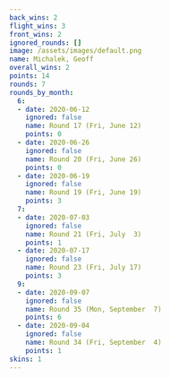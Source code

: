 ```yaml
---
back_wins: 2
flight_wins: 3
front_wins: 2
ignored_rounds: []
image: /assets/images/default.png
name: Michalek, Geoff
overall_wins: 2
points: 14
rounds: 7
rounds_by_month:
  6:
  - date: 2020-06-12
    ignored: false
    name: Round 17 (Fri, June 12)
    points: 0
  - date: 2020-06-26
    ignored: false
    name: Round 20 (Fri, June 26)
    points: 0
  - date: 2020-06-19
    ignored: false
    name: Round 19 (Fri, June 19)
    points: 3
  7:
  - date: 2020-07-03
    ignored: false
    name: Round 21 (Fri, July  3)
    points: 1
  - date: 2020-07-17
    ignored: false
    name: Round 23 (Fri, July 17)
    points: 3
  9:
  - date: 2020-09-07
    ignored: false
    name: Round 35 (Mon, September  7)
    points: 6
  - date: 2020-09-04
    ignored: false
    name: Round 34 (Fri, September  4)
    points: 1
skins: 1
---
```

